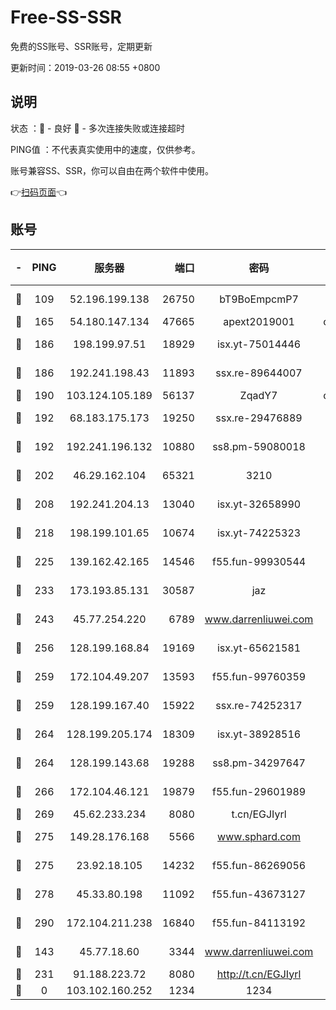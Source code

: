 # Free-SS-SSR

免费的SS账号、SSR账号，定期更新

更新时间：2019-03-26 08:55 +0800

## 说明

状态     ：🙂 - 良好 🙁 - 多次连接失败或连接超时

PING值   ：不代表真实使用中的速度，仅供参考。

账号兼容SS、SSR，你可以自由在两个软件中使用。

👉[扫码页面](https://liesauer.github.io/Free-SS-SSR/)👈

## 账号

|-|PING|服务器|端口|密码|加密方式|区域|
|:----:|:----:|:-----:|-----:|:----:|:----:|:----:|
|🙂|109|52.196.199.138|26750|bT9BoEmpcmP7|aes-256-cfb|JP|
|🙂|165|54.180.147.134|47665|apext2019001|chacha20|KR|
|🙂|186|198.199.97.51|18929|isx.yt-75014446|aes-256-cfb|US|
|🙂|186|192.241.198.43|11893|ssx.re-89644007|aes-256-cfb|US|
|🙂|190|103.124.105.189|56137|ZqadY7|chacha20|CN|
|🙂|192|68.183.175.173|19250|ssx.re-29476889|aes-256-cfb|US|
|🙂|192|192.241.196.132|10880|ss8.pm-59080018|aes-256-cfb|US|
|🙂|202|46.29.162.104|65321|3210|aes-256-ctr|RU|
|🙂|208|192.241.204.13|13040|isx.yt-32658990|aes-256-cfb|US|
|🙂|218|198.199.101.65|10674|isx.yt-74225323|aes-256-cfb|US|
|🙂|225|139.162.42.165|14546|f55.fun-99930544|aes-256-cfb|SG|
|🙂|233|173.193.85.131|30587|jaz|aes-256-cfb|US|
|🙂|243|45.77.254.220|6789|www.darrenliuwei.com|aes-256-cfb|SG|
|🙂|256|128.199.168.84|19169|isx.yt-65621581|aes-256-cfb|SG|
|🙂|259|172.104.49.207|13593|f55.fun-99760359|aes-256-cfb|SG|
|🙂|259|128.199.167.40|15922|ssx.re-74252317|aes-256-cfb|SG|
|🙂|264|128.199.205.174|18309|isx.yt-38928516|aes-256-cfb|SG|
|🙂|264|128.199.143.68|19288|ss8.pm-34297647|aes-256-cfb|SG|
|🙂|266|172.104.46.121|19879|f55.fun-29601989|aes-256-cfb|SG|
|🙂|269|45.62.233.234|8080|t.cn/EGJIyrl|rc4-md5|CA|
|🙂|275|149.28.176.168|5566|www.sphard.com|aes-256-cfb|AU|
|🙂|275|23.92.18.105|14232|f55.fun-86269056|aes-256-cfb|US|
|🙂|278|45.33.80.198|11092|f55.fun-43673127|aes-256-cfb|US|
|🙂|290|172.104.211.238|16840|f55.fun-84113192|aes-256-cfb|US|
|🙂|143|45.77.18.60|3344|www.darrenliuwei.com|aes-256-cfb|JP|
|🙂|231|91.188.223.72|8080|http://t.cn/EGJIyrl|rc4-md5|RU|
|🙁|0|103.102.160.252|1234|1234|rc4-md5|JP|
